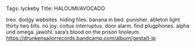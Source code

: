 Tags: lyckeby
Title: HALOUMI/AVOCADO
  
treo. dodgy websites. hiding files. banana in bed. punisher. ableton light thirty two bits. no joy. coitus interruptus. door alarm. find plugphones. alpha und omega. jawohl. sara’s blood on the prison linoleum.  
<https://drunkensailorrecords.bandcamp.com/album/gestalt-lp>  
